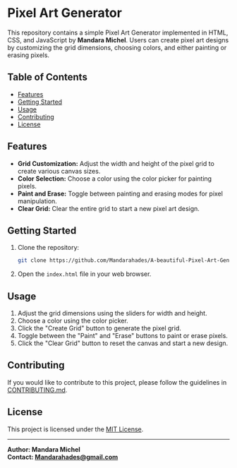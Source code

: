 # Pixel Art Generator

This repository contains a simple Pixel Art Generator implemented in HTML, CSS, and JavaScript by **Mandara Michel**. Users can create pixel art designs by customizing the grid dimensions, choosing colors, and either painting or erasing pixels.

## Table of Contents

- [Features](#features)
- [Getting Started](#getting-started)
- [Usage](#usage)
- [Contributing](#contributing)
- [License](#license)

## Features

- **Grid Customization:** Adjust the width and height of the pixel grid to create various canvas sizes.
- **Color Selection:** Choose a color using the color picker for painting pixels.
- **Paint and Erase:** Toggle between painting and erasing modes for pixel manipulation.
- **Clear Grid:** Clear the entire grid to start a new pixel art design.

## Getting Started

1. Clone the repository:

   ```bash
   git clone https://github.com/Mandarahades/A-beautiful-Pixel-Art-Generator.git
   ```

2. Open the `index.html` file in your web browser.

## Usage

1. Adjust the grid dimensions using the sliders for width and height.
2. Choose a color using the color picker.
3. Click the "Create Grid" button to generate the pixel grid.
4. Toggle between the "Paint" and "Erase" buttons to paint or erase pixels.
5. Click the "Clear Grid" button to reset the canvas and start a new design.

## Contributing

If you would like to contribute to this project, please follow the guidelines in [CONTRIBUTING.md](CONTRIBUTING.md).

## License

This project is licensed under the [MIT License](LICENSE).

---

**Author: Mandara Michel**  
**Contact: Mandarahades@gmail.com**